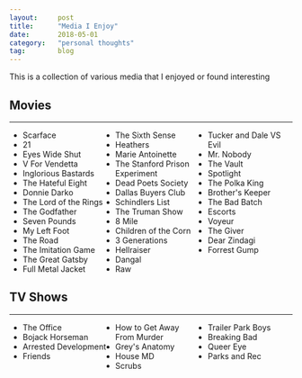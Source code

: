 ```yaml
---
layout: 	post
title:  	"Media I Enjoy"
date:   	2018-05-01
category: 	"personal thoughts"
tag:		blog
---
```


This is a collection of various media that I enjoyed or found interesting

## Movies
<hr>
<ul style="columns:3;">
	<li>Scarface</li>
	<li>21</li>
	<li>Eyes Wide Shut</li>
	<li>V For Vendetta</li>
	<li>Inglorious Bastards</li>
	<li>The Hateful Eight</li>
	<li>Donnie Darko</li>
	<li>The Lord of the Rings</li>
	<li>The Godfather</li>
	<li>Seven Pounds</li>
	<li>My Left Foot</li>
	<li>The Road</li>
	<li>The Imitation Game</li>
	<li>The Great Gatsby</li>
	<li>Full Metal Jacket</li>
	<li>The Sixth Sense</li>
	<li>Heathers</li>
	<li>Marie Antoinette</li>
	<li>The Stanford Prison Experiment</li>
	<li>Dead Poets Society</li>
	<li>Dallas Buyers Club</li>
	<li>Schindlers List</li>
	<li>The Truman Show</li>
	<li>8 Mile</li>
	<li>Children of the Corn</li>
	<li>3 Generations</li>
	<li>Hellraiser</li>
	<li>Dangal</li>
	<li>Raw</li>
	<li>Tucker and Dale VS Evil</li>
	<li>Mr. Nobody</li>
	<li>The Vault</li>
	<li>Spotlight</li>
	<li>The Polka King</li>
	<li>Brother's Keeper</li>
	<li>The Bad Batch</li>
	<li>Escorts</li>
	<li>Voyeur</li>
	<li>The Giver</li>
	<li>Dear Zindagi</li>
	<li>Forrest Gump</li>
</ul>

## TV Shows
<hr>
<ul style="columns:3;">
	<li>The Office</li>
	<li>Bojack Horseman</li>
	<li>Arrested Development</li>
	<li>Friends</li>
	<li>How to Get Away From Murder</li>
	<li>Grey's Anatomy</li>
	<li>House MD</li>
	<li>Scrubs</li>
	<li>Trailer Park Boys</li>
	<li>Breaking Bad</li>
	<li>Queer Eye</li>
	<li>Parks and Rec</li>
</ul>
